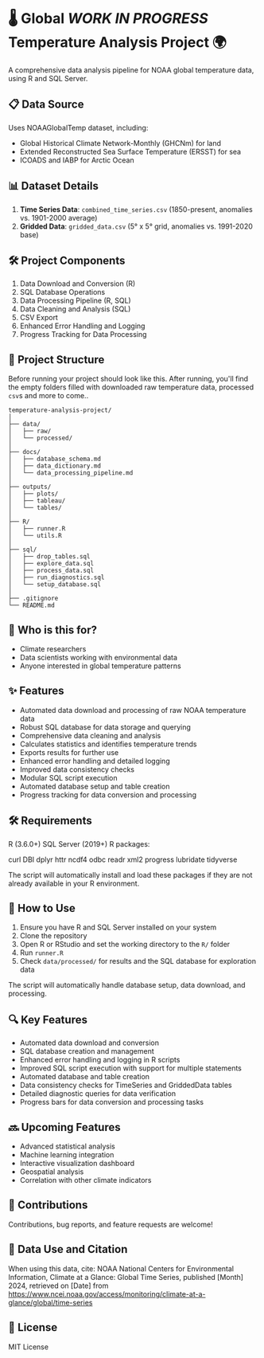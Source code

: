 # 🌡️ Global *WORK IN PROGRESS* Temperature Analysis Project 🌍

A comprehensive data analysis pipeline for NOAA global temperature data, using R and SQL Server.

## 📋 Data Source

Uses NOAAGlobalTemp dataset, including:
- Global Historical Climate Network-Monthly (GHCNm) for land
- Extended Reconstructed Sea Surface Temperature (ERSST) for sea
- ICOADS and IABP for Arctic Ocean

## 📊 Dataset Details

1. **Time Series Data**: `combined_time_series.csv` (1850-present, anomalies vs. 1901-2000 average)
2. **Gridded Data**: `gridded_data.csv` (5° x 5° grid, anomalies vs. 1991-2020 base)

## 🛠️ Project Components

1. Data Download and Conversion (R)
2. SQL Database Operations
3. Data Processing Pipeline (R, SQL)
4. Data Cleaning and Analysis (SQL)
5. CSV Export
6. Enhanced Error Handling and Logging
7. Progress Tracking for Data Processing

## 📁 Project Structure

Before running your project should look like this. After running, you'll find the empty folders filled with downloaded raw temperature data, processed `csv`s and more to come.. 

```
temperature-analysis-project/
│
├── data/
│   ├── raw/
│   └── processed/
│
├── docs/
│   ├── database_schema.md
│   ├── data_dictionary.md
│   └── data_processing_pipeline.md
│
├── outputs/
│   ├── plots/
│   ├── tableau/
│   └── tables/
│
├── R/
│   ├── runner.R
│   └── utils.R
│
├── sql/
│   ├── drop_tables.sql
│   ├── explore_data.sql
│   ├── process_data.sql
│   ├── run_diagnostics.sql
│   └── setup_database.sql
│
├── .gitignore
└── README.md
```
## 👥 Who is this for?

- Climate researchers
- Data scientists working with environmental data
- Anyone interested in global temperature patterns

## ✨ Features

- Automated data download and processing of raw NOAA temperature data
- Robust SQL database for data storage and querying
- Comprehensive data cleaning and analysis
- Calculates statistics and identifies temperature trends
- Exports results for further use
- Enhanced error handling and detailed logging
- Improved data consistency checks
- Modular SQL script execution
- Automated database setup and table creation
- Progress tracking for data conversion and processing

## 🛠️ Requirements

R (3.6.0+)
SQL Server (2019+)
R packages:

curl
DBI
dplyr
httr
ncdf4
odbc
readr
xml2
progress
lubridate
tidyverse

The script will automatically install and load these packages if they are not already available in your R environment.

## 🚀 How to Use

1. Ensure you have R and SQL Server installed on your system
2. Clone the repository
3. Open R or RStudio and set the working directory to the `R/` folder
4. Run `runner.R`
5. Check `data/processed/` for results and the SQL database for exploration data

The script will automatically handle database setup, data download, and processing.

## 🔍 Key Features

- Automated data download and conversion
- SQL database creation and management
- Enhanced error handling and logging in R scripts
- Improved SQL script execution with support for multiple statements
- Automated database and table creation
- Data consistency checks for TimeSeries and GriddedData tables
- Detailed diagnostic queries for data verification
- Progress bars for data conversion and processing tasks

## 🔜 Upcoming Features

- Advanced statistical analysis
- Machine learning integration
- Interactive visualization dashboard
- Geospatial analysis
- Correlation with other climate indicators

## 🤝 Contributions

Contributions, bug reports, and feature requests are welcome!

## 📜 Data Use and Citation

When using this data, cite: NOAA National Centers for Environmental Information, Climate at a Glance: Global Time Series, published [Month] 2024, retrieved on [Date] from https://www.ncei.noaa.gov/access/monitoring/climate-at-a-glance/global/time-series

## 📄 License

MIT License
